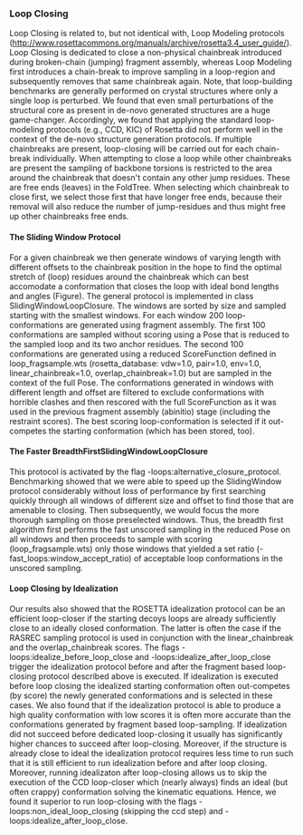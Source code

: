### Loop Closing

Loop Closing is related to, but not identical with, Loop Modeling protocols (http://www.rosettacommons.org/manuals/archive/rosetta3.4_user_guide/). Loop Closing is dedicated to close a non-physical chainbreak introduced during
broken-chain (jumping) fragment assembly, whereas Loop Modeling first introduces a chain-break to improve sampling in a loop-region and subsequently removes that same chainbreak again. Note, that loop-building benchmarks are generally performed on crystal structures where only a single loop is perturbed. We found that even small perturbations of the structural core as present in de-novo generated structures are a huge game-changer. Accordingly, we found that applying the standard loop-modeling protocols (e.g., CCD, KIC) of Rosetta did not perform well in the context of the de-novo structure generation protocols.
If multiple chainbreaks are present, loop-closing will be carried out for each chain-break individually. When attempting to close a loop while other chainbreaks are present the sampling of backbone torsions is restricted to the area around the chainbreak that doesn't contain any other jump residues. These are free ends (leaves) in the FoldTree. When selecting which chainbreak to close first, we select those first that have longer free ends, because their removal will also reduce the number of jump-residues and thus might free up other chainbreaks free ends. 

#### The Sliding Window Protocol

For a given chainbreak we then generate windows of varying length with different offsets to the chainbreak position in the hope to find the optimal stretch of (loop) residues around the chainbreak which can best accomodate a conformation that closes the loop with ideal bond lengths and angles (Figure). The general protocol is implemented in class SlidingWindowLoopClosure. The windows are sorted by size and sampled starting with the smallest windows. For each window 200 loop-conformations are generated using fragment assembly. The first 100 conformations are sampled without scoring using a Pose that is reduced to the sampled loop and its two anchor residues. The second 100 conformations are generated using a reduced ScoreFunction defined in loop_fragsample.wts (rosetta_database: vdw=1.0, pair=1.0, env=1.0, linear_chainbreak=1.0, overlap_chainbreak=1.0) but are sampled in the context of the full Pose.
The conformations generated in windows with different length and offset are filtered to exclude conformations with horrible clashes and then rescored with the full ScoreFunction as it was used in the previous fragment assembly (abinitio) stage (including the restraint scores). The best scoring loop-conformation is selected if it out-competes the starting conformation (which has been stored, too).

#### The Faster BreadthFirstSlidingWindowLoopClosure

This protocol is activated by the flag -loops:alternative_closure_protocol.
Benchmarking showed that we were able to speed up the SlidingWindow protocol considerably without loss of performance by first searching quickly through all windows of different size and offset to find those that are amenable to closing. Then subsequently, we would focus the more thorough sampling on those preselected windows. Thus, the breadth first algorithm first performs the fast unscored sampling in the reduced Pose on all windows and then proceeds to sample with scoring (loop_fragsample.wts) only those windows that yielded a set ratio (-fast_loops:window_accept_ratio) of acceptable loop conformations in the unscored sampling.

#### Loop Closing by Idealization

Our results also showed that the ROSETTA idealization protocol can be an efficient loop-closer if the starting decoys loops are already sufficiently close to an ideally closed conformation. The latter is often the case if the RASREC sampling protocol is used in conjunction with the linear_chainbreak and the overlap_chainbreak scores. The flags -loops:idealize_before_loop_close and -loops:idealize_after_loop_close trigger the idealization protocol before and after the fragment based loop-closing protocol described above is executed. If idealization is executed before loop closing the idealized starting conformation often out-competes (by score) the newly generated conformations and is selected in these cases. We also found that if the idealization protocol is able to produce a high quality conformation with low scores it is often more accurate than the conformations generated by fragment based loop-sampling. If idealization did not succeed before dedicated loop-closing it usually has significantly higher chances to succeed after loop-closing. Moreover, if the structure is already close to ideal the idealization protocol requires less time to run such that it is still efficient to run idealization before and after loop closing. Moreover, running idealizaton after loop-closing allows us to skip the execution of the CCD loop-closer which (nearly always) finds an ideal (but often crappy) conformation solving the kinematic equations. Hence, we found it superior to run loop-closing with the flags -loops:non_ideal_loop_closing (skipping the ccd step) and -loops:idealize_after_loop_close. 






